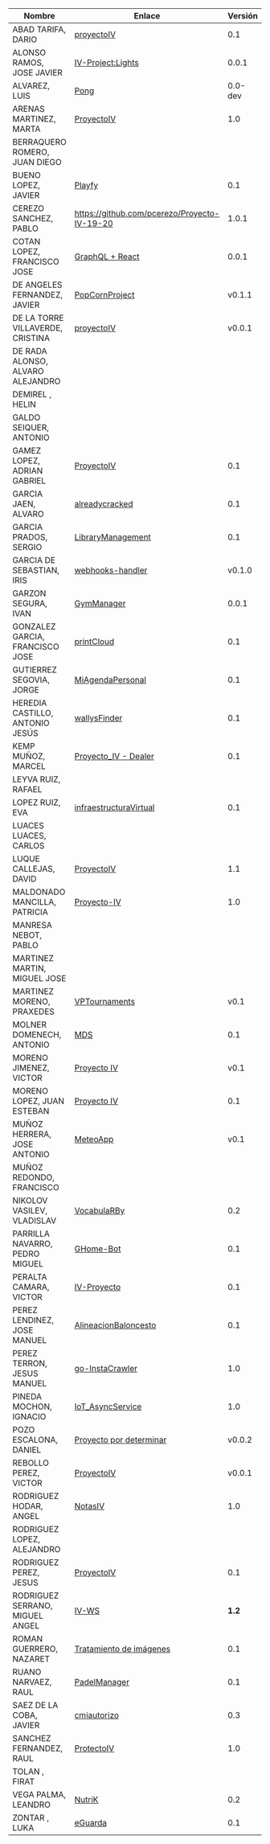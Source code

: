 | Nombre | Enlace | Versión |
|--------|--------|---------|
|ABAD TARIFA, DARIO | [proyectoIV](https://github.com/daraahh/proyectoIV) | 0.1 |
|ALONSO RAMOS, JOSE JAVIER | [IV-Project:Lights](https://github.com/JJavier98/IV-Project) | 0.0.1 |
|ALVAREZ, LUIS | [Pong](https://github.com/lag2k/pong) | 0.0-dev |
|ARENAS MARTINEZ, MARTA | [ProyectoIV](https://github.com/MartaArM/proyectoIV1920) | 1.0 |
|BERRAQUERO ROMERO, JUAN DIEGO | | |
|BUENO LOPEZ, JAVIER | [Playfy](https://github.com/JaviBL8/Playfy) | 0.1 |
|CEREZO SANCHEZ, PABLO | https://github.com/pcerezo/Proyecto-IV-19-20 | 1.0.1 |
|COTAN LOPEZ, FRANCISCO JOSE | [GraphQL + React](https://github.com/iscoct/proyectoInfraestructuraVirtual) | 0.0.1 |
|DE ANGELES FERNANDEZ, JAVIER | [PopCornProject](https://github.com/jdafer98/PopcornProject) | v0.1.1 |
|DE LA TORRE VILLAVERDE, CRISTINA |[proyectoIV](https://github.com/cvillaverde24/proyectoIV) | v0.0.1 |
|DE RADA ALONSO, ALVARO ALEJANDRO | | |
|DEMIREL , HELIN | | |
|GALDO SEIQUER, ANTONIO | | |
|GAMEZ LOPEZ, ADRIAN GABRIEL | [ProyectoIV](https://github.com/Gadri8/ProyectoIV) | 0.1 |
|GARCIA JAEN, ALVARO | [alreadycracked](https://github.com/AlvaroGarciaJaen/alreadycracked) | 0.1 |
|GARCIA PRADOS, SERGIO | [LibraryManagement](https://github.com/sergiogp98/LibraryManagement) | 0.1 |
|GARCIA DE SEBASTIAN, IRIS | [webhooks-handler](https://github.com/iris-garcia/webhooks-handler) | v0.1.0 |
|GARZON SEGURA, IVAN | [GymManager](https://github.com/i4vk/GymManager.git) | 0.0.1 |
|GONZALEZ GARCIA, FRANCISCO JOSE | [printCloud](https://github.com/Neo-Stark/Proyecto-IV-19-20) | 0.1 |
|GUTIERREZ SEGOVIA, JORGE | [MiAgendaPersonal](https://github.com/Saytes/Proyecto-IV) | 0.1 |
|HEREDIA CASTILLO, ANTONIO JESÚS| [wallysFinder](https://github.com/antoni-heredia/WallysFinder) | 0.1 |
|KEMP MUÑOZ, MARCEL | [Proyecto_IV - Dealer](https://github.com/MarcelKemp/Proyecto_IV) | 0.1 |
|LEYVA RUIZ, RAFAEL | | |
|LOPEZ RUIZ, EVA | [infraestructuraVirtual](https://github.com/Lopuiz/infraestructuraVirtual) | 0.1 |
|LUACES LUACES, CARLOS | | |
|LUQUE CALLEJAS, DAVID |[ProyectoIV](https://github.com/davidluque1/ProyectoIV)| 1.1 |
|MALDONADO MANCILLA, PATRICIA |[Proyecto-IV](https://github.com/patriciamaldonado/Proyecto-IV) | 1.0 |
|MANRESA NEBOT, PABLO | | |
|MARTINEZ MARTIN, MIGUEL JOSE | | |
|MARTINEZ MORENO, PRAXEDES | [VPTournaments](https://github.com/pramartinez/IV_project) | v0.1 |
|MOLNER DOMENECH, ANTONIO | [MDS](https://github.com/antoniomdk/model-deployment-service) | 0.1 |
|MORENO JIMENEZ, VICTOR | [Proyecto IV](https://github.com/VictorMorenoJimenez/IV) | v0.1 |
|MORENO LOPEZ, JUAN ESTEBAN |[Proyecto IV](https://github.com/juaneml/IV_1920_Proyecto) |0.1 |
|MUÑOZ HERRERA, JOSE ANTONIO | [MeteoApp](https://github.com/JoseAntonioMHerrera/MeteoApp) | v0.1 |
|MUÑOZ REDONDO, FRANCISCO | | |
|NIKOLOV VASILEV, VLADISLAV | [VocabulaRBy](https://github.com/Vol0kin/VocabulaRBy) | 0.2 |
|PARRILLA NAVARRO, PEDRO MIGUEL |[GHome-Bot](https://github.com/SupeerP/GHome-Bot) |0.1 |
|PERALTA CAMARA, VICTOR | [IV-Proyecto](https://github.com/victorperalta93/IV-Proyecto) | 0.1 |
|PEREZ LENDINEZ, JOSE MANUEL | [AlineacionBaloncesto](https://github.com/jmplz14/AlineacionBaloncesto) | 0.1 |
|PEREZ TERRON, JESUS MANUEL | [go-InstaCrawler](https://github.com/Jesus-Sheriff/go-InstaCrawler) | 1.0 |
|PINEDA MOCHON, IGNACIO | [IoT_AsyncService](https://github.com/nachop97m/IoT_AsyncService) | 1.0 |
|POZO ESCALONA, DANIEL | [Proyecto por determinar](https://github.com/danipozo/proyecto-IV) | v0.0.2 |
|REBOLLO PEREZ, VICTOR | [ProyectoIV](https://github.com/Rebits/ProyectoIV) | v0.0.1 |
|RODRIGUEZ HODAR, ANGEL | [NotasIV](https://github.com/angelhodar/NotasIV-WebService) | 1.0 |
|RODRIGUEZ LOPEZ, ALEJANDRO | | |
|RODRIGUEZ PEREZ, JESUS | [ProyectoIV](https://github.com/jesusrpII/Proyecto-IV)| 0.1 |
|RODRIGUEZ SERRANO, MIGUEL ANGEL | [IV-WS](https://github.com/miguelangelrdguez/IV-WS) | **1.2** |
|ROMAN GUERRERO, NAZARET | [Tratamiento de imágenes](https://github.com/nazaretrogue/Microservicio-multimedia) | 0.1 |
|RUANO NARVAEZ, RAUL | [PadelManager](https://github.com/ruanete/PadelManager) | 0.1 |
|SAEZ DE LA COBA, JAVIER | [cmiautorizo](https://github.com/jscoba/cmiautorizo) | 0.3 |
|SANCHEZ FERNANDEZ, RAUL | [ProtectoIV](https://github.com/raulsf6/Proyecto-IV.git) | 1.0 |
|TOLAN , FIRAT | | |
|VEGA PALMA, LEANDRO | [NutriK](https://github.com/LeandroVP/NutriK)| 0.2 |
|ZONTAR , LUKA | [eGuarda](https://github.com/lzontar/eGuarda) | 0.1 |
